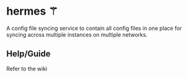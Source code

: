# hermes ⚚
A config file syncing service to contain all config files in one place for syncing across multiple instances on multiple networks.

## Help/Guide
Refer to the wiki
